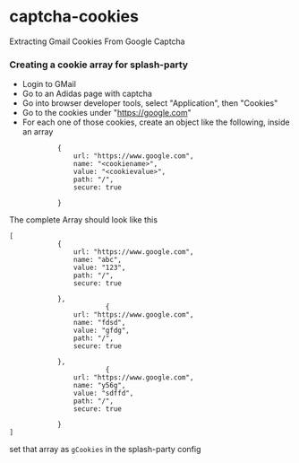 # captcha-cookies
Extracting Gmail Cookies From Google Captcha


### Creating a cookie array for splash-party

* Login to GMail
* Go to an Adidas page with captcha
* Go into browser developer tools, select "Application", then "Cookies"
* Go to the cookies under "https://google.com"
* For each one of those cookies, create an object like the following, inside an array

```
            {
                url: "https://www.google.com",
                name: "<cookiename>",
                value: "<cookievalue>",
                path: "/",
                secure: true

            }
```

The complete Array should look like this

```
[
            {
                url: "https://www.google.com",
                name: "abc",
                value: "123",
                path: "/",
                secure: true

            },
                        {
                url: "https://www.google.com",
                name: "fdsd",
                value: "gfdg",
                path: "/",
                secure: true

            },
                        {
                url: "https://www.google.com",
                name: "y56g",
                value: "sdffd",
                path: "/",
                secure: true

            }
]

```


set that array as `gCookies` in the splash-party config
